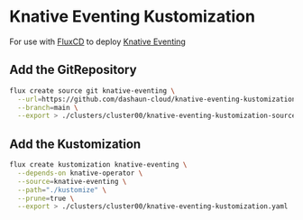 # Knative Eventing Kustomization

For use with [FluxCD](https://fluxcd.io) to deploy [Knative Eventing](https://knative.dev)

## Add the GitRepository

```bash
flux create source git knative-eventing \
  --url=https://github.com/dashaun-cloud/knative-eventing-kustomization \
  --branch=main \
  --export > ./clusters/cluster00/knative-eventing-kustomization-source.yaml
```

## Add the Kustomization

```bash
flux create kustomization knative-eventing \
  --depends-on knative-operator \
  --source=knative-eventing \
  --path="./kustomize" \
  --prune=true \
  --export > ./clusters/cluster00/knative-eventing-kustomization.yaml
```